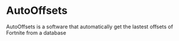 # AutoOffsets
AutoOffsets is a software that automatically get the lastest offsets of Fortnite from a database
